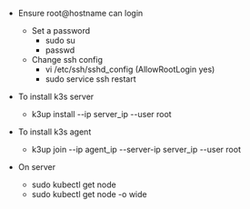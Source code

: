 - Ensure root@hostname can login
  - Set a password
    - sudo su
    - passwd
  - Change ssh config
    - vi /etc/ssh/sshd_config (AllowRootLogin yes)
    - sudo service ssh restart

- To install k3s server
  - k3up install --ip server_ip --user root

- To install k3s agent
  - k3up join --ip agent_ip --server-ip server_ip --user root

- On server
  - sudo kubectl get node
  - sudo kubectl get node -o wide

